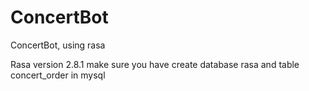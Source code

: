 # ConcertBot
ConcertBot, using rasa

Rasa version 2.8.1
make sure you have create database rasa and table concert_order in mysql
